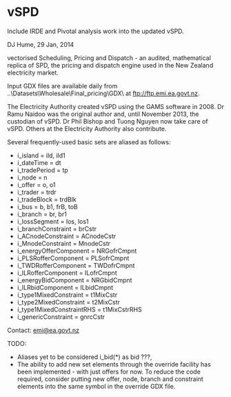 vSPD
====

Include IRDE and Pivotal analysis work into the updated vSPD.

DJ Hume, 29 Jan, 2014

vectorised Scheduling, Pricing and Dispatch - an audited, mathematical replica of SPD, the
pricing and dispatch engine used in the New Zealand electricity market.

Input GDX files are available daily from ..\Datasets\Wholesale\Final_pricing\GDX\ at
ftp://ftp.emi.ea.govt.nz.

The Electricity Authority created vSPD using the GAMS software in 2008. Dr Ramu Naidoo was
the original author and, until November 2013, the custodian of vSPD. Dr Phil Bishop and Tuong
Nguyen now take care of vSPD. Others at the Electricity Authority also contribute.

Several frequently-used basic sets are aliased as follows:
- i_island = ild, ild1
- i_dateTime = dt
- i_tradePeriod = tp
- i_node = n
- i_offer = o, o1
- i_trader = trdr
- i_tradeBlock = trdBlk
- i_bus = b, b1, frB, toB
- i_branch = br, br1
- i_lossSegment = los, los1
- i_branchConstraint = brCstr
- i_ACnodeConstraint = ACnodeCstr
- i_MnodeConstraint = MnodeCstr
- i_energyOfferComponent = NRGofrCmpnt
- i_PLSRofferComponent = PLSofrCmpnt
- i_TWDRofferComponent = TWDofrCmpnt
- i_ILRofferComponent = ILofrCmpnt
- i_energyBidComponent = NRGbidCmpnt
- i_ILRbidComponent = ILbidCmpnt
- i_type1MixedConstraint = t1MixCstr
- i_type2MixedConstraint = t2MixCstr
- i_type1MixedConstraintRHS = t1MixCstrRHS
- i_genericConstraint = gnrcCstr


Contact: emi@ea.govt.nz


TODO:
- Aliases yet to be considered
  i_bid(*)         as bid ???,
- The ability to add new set elements through the override facility has been implemented - with
  just offers for now. To reduce the code required, consider putting new offer, node, branch and
  constraint elements into the same symbol in the override GDX file.
